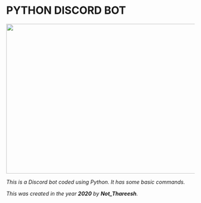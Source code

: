 <html>

# PYTHON DISCORD BOT

<p align="center">
  <img width="800" height="400" src="https://user-images.githubusercontent.com/60844449/98457285-dcecfc00-219e-11eb-9611-1d8f22ba4d45.png">
</p>

<p><i> This is a Discord bot coded using Python. It has some basic commands.</i><br></p>
<p><i>This was created in the year <b>2020</b> by <b>Not_Thareesh</b>.</i></p>

</body>
</html>